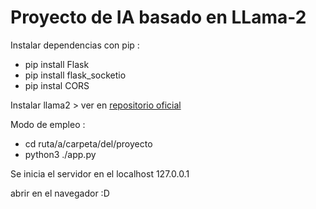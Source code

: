 <h1> Proyecto de IA basado en LLama-2</h1>

Instalar dependencias
con pip : 
<ul>
  <li>pip install Flask</li>
  <li>pip install flask_socketio</li>
  <li>pip instal CORS</li>
</ul>




Instalar llama2 > ver en <a href="https://github.com/abetlen/llama-cpp-python">repositorio oficial </a>

Modo de empleo : 

<ul>
  <li>cd ruta/a/carpeta/del/proyecto</li>
  <li>python3 ./app.py </li>
</ul>

Se inicia el servidor en el localhost 127.0.0.1

abrir en el navegador :D 
